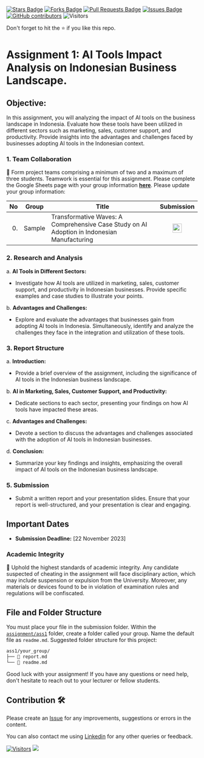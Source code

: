 <a href="https://github.com/drshahizan/AI-Innovation/stargazers"><img src="https://img.shields.io/github/stars/drshahizan/AI-Innovation" alt="Stars Badge"/></a>
<a href="https://github.com/drshahizan/AI-Innovation/network/members"><img src="https://img.shields.io/github/forks/drshahizan/AI-Innovation" alt="Forks Badge"/></a>
<a href="https://github.com/drshahizan/AI-Innovation/pulls"><img src="https://img.shields.io/github/issues-pr/drshahizan/AI-Innovation" alt="Pull Requests Badge"/></a>
<a href="https://github.com/drshahizan/AI-Innovation"><img src="https://img.shields.io/github/issues/drshahizan/AI-Innovation" alt="Issues Badge"/></a>
<a href="https://github.com/drshahizan/AI-Innovation/graphs/contributors"><img alt="GitHub contributors" src="https://img.shields.io/github/contributors/drshahizan/AI-Innovation?color=2b9348"></a>
![Visitors](https://api.visitorbadge.io/api/visitors?path=https%3A%2F%2Fgithub.com%2Fdrshahizan%2FAI-Innovation&labelColor=%23d9e3f0&countColor=%23697689&style=flat)

Don't forget to hit the :star: if you like this repo.

# Assignment 1: AI Tools Impact Analysis on Indonesian Business Landscape.

## Objective:
In this assignment, you will analyzing the impact of AI tools on the business landscape in Indonesia. Evaluate how these tools have been utilized in different sectors such as marketing, sales, customer support, and productivity. Provide insights into the advantages and challenges faced by businesses adopting AI tools in the Indonesian context.


### 1. Team Collaboration
🚀 Form project teams comprising a minimum of two and a maximum of three students. Teamwork is essential for this assignment. Please complete the Google Sheets page with your group information [**here**](https://docs.google.com/spreadsheets/d/1tAnUHQd5M5c7zkO8qUQbfIthm5echltQCH52H2UBGr4/edit#gid=399517123). Please update your group information:

| No | Group |  Title | Submission | 
| -----: |  ------ | ----- |  :-----: |  
| 0. | Sample  |  Transformative Waves: A Comprehensive Case Study on AI Adoption in Indonesian Manufacturing |<a href="./sample/readme.md" ><img src="../../images/answer.png" width="24px" height="24px" ></a> | 


### 2. Research and Analysis
a. **AI Tools in Different Sectors:**
      
- Investigate how AI tools are utilized in marketing, sales, customer support, and productivity in Indonesian businesses. Provide specific examples and case studies to illustrate your points.

b. **Advantages and Challenges:**
- Explore and evaluate the advantages that businesses gain from adopting AI tools in Indonesia. Simultaneously, identify and analyze the challenges they face in the integration and utilization of these tools.

### 3. Report Structure

a. **Introduction:**
- Provide a brief overview of the assignment, including the significance of AI tools in the Indonesian business landscape.

b. **AI in Marketing, Sales, Customer Support, and Productivity:**
- Dedicate sections to each sector, presenting your findings on how AI tools have impacted these areas.

c. **Advantages and Challenges:**
- Devote a section to discuss the advantages and challenges associated with the adoption of AI tools in Indonesian businesses.

d. **Conclusion:**
- Summarize your key findings and insights, emphasizing the overall impact of AI tools on the Indonesian business landscape.

### 5. Submission
- Submit a written report and your presentation slides. Ensure that your report is well-structured, and your presentation is clear and engaging.

## Important Dates
- **Submission Deadline:** [22 November 2023]

### Academic Integrity
🚫 Uphold the highest standards of academic integrity. Any candidate suspected of cheating in the assignment will face disciplinary action, which may include suspension or expulsion from the University. Moreover, any materials or devices found to be in violation of examination rules and regulations will be confiscated.

## File and Folder Structure 

You must place your file in the submission folder. Within the [`assignment/ass1`](https://github.com/drshahizan/AI-Innovation/edit/main/assignment/ass1) folder, create a folder called your group. Name the default file as `readme.md`. Suggested folder structure for this project:

```html
ass1/your_group/
├── 📄 report.md
└── 📄 readme.md
```

Good luck with your assignment! If you have any questions or need help, don't hesitate to reach out to your lecturer or fellow students.


## Contribution 🛠️
Please create an [Issue](https://github.com/drshahizan/AI-Innovation/issues) for any improvements, suggestions or errors in the content.

You can also contact me using [Linkedin](https://www.linkedin.com/in/drshahizan/) for any other queries or feedback.

[![Visitors](https://api.visitorbadge.io/api/visitors?path=https%3A%2F%2Fgithub.com%2Fdrshahizan&labelColor=%23697689&countColor=%23555555&style=plastic)](https://visitorbadge.io/status?path=https%3A%2F%2Fgithub.com%2Fdrshahizan)
![](https://hit.yhype.me/github/profile?user_id=81284918)

